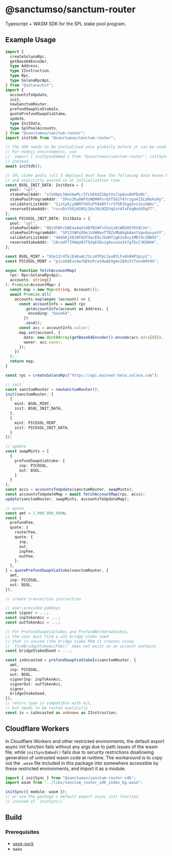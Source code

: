# @sanctumso/sanctum-router

Typescript + WASM SDK for the SPL stake pool program.

## Example Usage

```ts
import {
  createSolanaRpc,
  getBase64Encoder,
  type Address,
  type IInstruction,
  type Rpc,
  type SolanaRpcApi,
} from "@solana/kit";
import {
  accountsToUpdate,
  init,
  newSanctumRouter,
  prefundSwapViaStakeIx,
  quotePrefundSwapViaStake,
  update,
  type InitData,
  type SplPoolAccounts,
} from "@sanctumso/sanctum-router";
import initSdk from "@sanctumso/sanctum-router";

// The SDK needs to be initialized once globally before it can be used (idempotent).
// For nodejs environments, use
// `import { initSyncEmbed } from "@sanctumso/sanctum-router"; initSyncEmbed();`
// instead
await initSdk();

// SPL stake pools (all 3 deploys) must have the following data known beforehand
// and explicitly passed in at initialization time
const BSOL_INIT_DATA: InitData = {
  pool: "spl",
  stakePoolAddr: "stk9ApL5HeVAwPLr3TLhDXdZS8ptVu7zp6ov8HFDuMi",
  stakePoolProgramAddr: "SPoo1Ku8WFXoNDMHPsrGSTSG1Y47rzgn41SLUNakuHy",
  validatorListAddr: "1istpXjy8BM7Vd5vPfA485frrV7SRJhgq5vs3sskWmc",
  reserveStakeAddr: "rsrxDvYUXjH1RQj2Ke36LNZEVqGztATxFkqNukERqFT",
};
const PICOSOL_INIT_DATA: InitData = {
  pool: "spl",
  stakePoolAddr: "8Dv3hNYcEWEaa4qVx9BTN1Wfvtha1z8cWDUXb7KVACVe",
  stakePoolProgramAddr: "SP12tWFxD9oJsVWNavTTBZvMbA6gkAmxtVgxdqvyvhY",
  validatorListAddr: "46A5KjX8J6FAUTXwcE8iJkmM7igK3v8vy1MD74cZNWVE",
  reserveStakeAddr: "2ArodFTZhNqVWJT92qEGDxigAvouSo1kfgfEcC3KEWUK",
};

const BSOL_MINT = "bSo13r4TkiE4KumL71LsHTPpL2euBYLFx6h9HP3piy1";
const PICOSOL_MINT = "picobAEvs6w7QEknPce34wAE4gknZA9v5tTonnmHYdX";

async function fetchAccountMap(
  rpc: Rpc<SolanaRpcApi>,
  accounts: string[]
): Promise<AccountMap> {
  const map = new Map<string, Account>();
  await Promise.all(
    accounts.map(async (account) => {
      const accountInfo = await rpc
        .getAccountInfo(account as Address, {
          encoding: "base64",
        })
        .send();
      const acc = accountInfo.value!;
      map.set(account, {
        data: new Uint8Array(getBase64Encoder().encode(acc.data[0])),
        owner: acc.owner,
      });
    })
  );
  return map;
}

const rpc = createSolanaRpc("https://api.mainnet-beta.solana.com");

// init
const sanctumRouter = newSanctumRouter();
init(sanctumRouter, [
  {
    mint: BSOL_MINT,
    init: BSOL_INIT_DATA,
  },
  {
    mint: PICOSOL_MINT,
    init: PICOSOL_INIT_DATA,
  }
]);

// update
const swapMints = [
  {
    prefundSwapViaStake: {
      inp: PICOSOL,
      out: BSOL,
    }
  }
];
const accs = accountsToUpdate(sanctumRouter, swapMints);
const accountsToUpdateMap = await fetchAccountMap(rpc, accs);
update(sanctumRouter, swapMints, accountsToUpdateMap);

// quote
const amt = 1_000_000_000n;
const {
  prefundFee,
  quote: {
    routerFee,
    quote: {
      inp,
      out,
      inpFee,
      outFee,
    },
  },
} = quotePrefundSwapViaStake(sanctumRouter, {
  amt,
  inp: PICOSOL,
  out: BSOL,
});

// create transaction instruction

// user-provided pubkeys
const signer = ...;
const inpTokenAcc = ...;
const outTokenAcc = ...;

// For PrefundSwapViaStakes and PrefundWithdrawStakes,
// the user must find a u32 bridge stake seed
// that is unused (the bridge stake PDA it creates using
// `findBridgeStakeAccPda()` does not exist as an account onchain)
const bridgeStakedSeed = ...;

const ixUncasted = prefundSwapViaStakeIx(sanctumRouter, {
  amt,
  inp: PICOSOL,
  out: BSOL,
  signerInp: inpTokenAcc,
  signerOut: outTokenAcc,
  signer,
  bridgeStakeSeed,
});
// return type is compatible with kit,
// but needs to be casted explicitly
const ix = ixUncasted as unknown as IInstruction;
```

## Cloudflare Workers

In Cloudflare Workers and other restricted environments, the default export async init function fails without any args due to path issues of the wasm file, while `initSyncEmbed()` fails due to security restrictions disallowing generation of untrusted wasm code at runtime. The workaround is to copy out the `.wasm` file included in this package into somewhere accessible by these restricted environments, and import it as a module.

```ts
import { initSync } from "@sanctumso/sanctum-router-sdk";
import wasm from "../libs/sanctum_router_sdk_index_bg.wasm";

initSync({ module: wasm });
// or use the package's default export async init function
// instead of `initSync()`
```

## Build

### Prerequisites

- [`wasm-pack`](https://rustwasm.github.io/wasm-pack/)
- `make`
